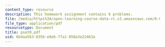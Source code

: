 ```yaml
---
content_type: resource
description: This homework assignment contains 6 problems.
file: /media/https%3A/open-learning-course-data-rc.s3.amazonaws.com/8-022-physics-ii-electricity-and-magnetism-fall-2004/6b4aa5630356e0e67fa1050a3e22463a_pset0.pdf
file_type: application/pdf
resourcetype: Document
title: pset0.pdf
uid: 6b4aa563-0356-e0e6-7fa1-050a3e22463a
---
```

